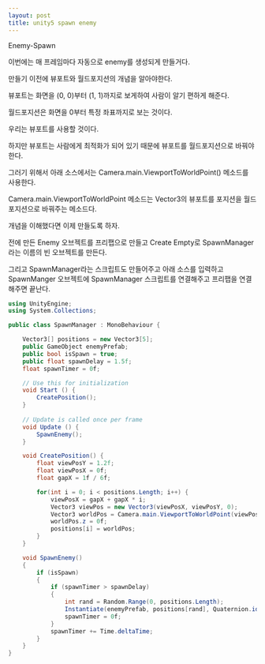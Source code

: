 ```yaml
---
layout: post
title: unity5 spawn enemy
---
```


Enemy-Spawn

이번에는 매 프레임마다 자동으로 enemy를 생성되게 만들거다.

만들기 이전에 뷰포트와 월드포지션의 개념을 알아야한다.

뷰포트는 화면을 (0, 0)부터 (1, 1)까지로 보게하여 사람이 알기 편하게 해준다.

월드포지션은 화면을 0부터 특정 좌표까지로 보는 것이다.

우리는 뷰포트를 사용할 것이다.

하지만 뷰포트는 사람에게 최적화가 되어 있기 때문에 뷰포트를 월드포지션으로 바꿔야 한다.

그러기 위해서 아래 소스에서는 Camera.main.ViewportToWorldPoint() 메소드를 사용한다.

Camera.main.ViewportToWorldPoint 메소드는 Vector3의 뷰포트를 포지션을 월드포지션으로 바꿔주는 메소드다.

개념을 이해했다면 이제 만들도록 하자.

전에 만든 Enemy 오브젝트를 프리팹으로 만들고 Create Empty로 SpawnManager라는 이름의 빈 오브젝트를 만든다.

그리고 SpawnManager라는 스크립트도 만들어주고 아래 소스를 입력하고 SpawnManger 오브젝트에 SpawnManager 스크립트를 연결해주고 프리팹을 연결해주면 끝난다.

```c#
using UnityEngine;
using System.Collections;

public class SpawnManager : MonoBehaviour {

    Vector3[] positions = new Vector3[5];
    public GameObject enemyPrefab;
    public bool isSpawn = true;
    public float spawnDelay = 1.5f;
    float spawnTimer = 0f;

	// Use this for initialization
	void Start () {
        CreatePosition();
	}
	
	// Update is called once per frame
	void Update () {
        SpawnEnemy();
	}

    void CreatePosition() {
        float viewPosY = 1.2f;
        float viewPosX = 0f;
        float gapX = 1f / 6f;

        for(int i = 0; i < positions.Length; i++) {
            viewPosX = gapX + gapX * i;
            Vector3 viewPos = new Vector3(viewPosX, viewPosY, 0);
            Vector3 worldPos = Camera.main.ViewportToWorldPoint(viewPos);
            worldPos.z = 0f;
            positions[i] = worldPos;
        }
    }

    void SpawnEnemy()
    {
        if (isSpawn)
        {
            if (spawnTimer > spawnDelay)
            {
                int rand = Random.Range(0, positions.Length);
                Instantiate(enemyPrefab, positions[rand], Quaternion.identity);
                spawnTimer = 0f;
            }
            spawnTimer += Time.deltaTime;
        }
    }
}
```
